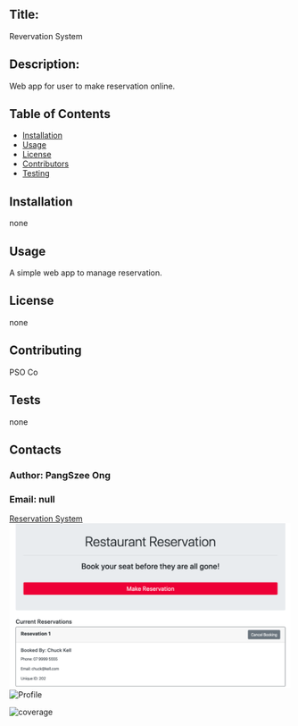 
## Title: 
Revervation System

## Description:
Web app for user to make reservation online.

## Table of Contents

- [Installation](#installation)
- [Usage](#usage)
- [License](#license)
- [Contributors](#contributing)
- [Testing](#test)

## Installation
none
## Usage
A simple web app to manage reservation.
## License
none
## Contributing
PSO Co
## Tests
none

## Contacts
### Author: PangSzee Ong
### Email: null

<a href="https://polar-forest-47694.herokuapp.com/">Reservation System</a>
<img src="./img/screenshot.png" alt="screenshot">
<img src = "https://avatars1.githubusercontent.com/u/59127638?v=4" alt="Profile" width="100"/>

![coverage](https://img.shields.io/static/v1?label=hireable&message=null&color=<brightgreen>)
